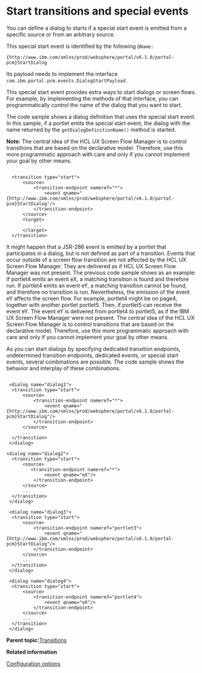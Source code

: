 # Start transitions and special events

You can define a dialog to starts if a special start event is emitted from a specific source or from an arbitrary source.

This special start event is identified by the following `QName:`

```
{http://www.ibm.com/xmlns/prod/websphere/portal/v6.1.0/portal-pcm}StartDialog
```

Its payload needs to implement the interface `com.ibm.portal.pcm.events.DialogStartPayload`.

This special start event provides extra ways to start dialogs or screen flows. For example, by implementing the methods of that interface, you can programmatically control the name of the dialog that you want to start.

The code sample shows a dialog definition that uses the special start event. In this sample, if a portlet emits the special start event, the dialog with the name returned by the `getDialogDefinitionName()` method is started.

**Note:** The central idea of the HCL UX Screen Flow Manager is to control transitions that are based on the declarative model. Therefore, use this more programmatic approach with care and only if you cannot implement your goal by other means.

```

  <transition type="start">
      <source>
          <transition-endpoint nameref="*">
              <event qname="{http://www.ibm.com/xmlns/prod/websphere/portal/v6.1.0/portal-pcm}StartDialog"/>
          </transition-endpoint>
      </source>
      <target>
          ...
      </target>
  </transition>
```

It might happen that a JSR-286 event is emitted by a portlet that participates in a dialog, but is not defined as part of a transition. Events that occur outside of a screen flow transition are not affected by the HCL UX Screen Flow Manager. They are delivered as if HCL UX Screen Flow Manager was not present. The previous code sample shows as an example: If portlet4 emits an event eX, a matching transition is found and therefore run. If portlet4 emits an event eY, a matching transition cannot be found, and therefore no transition is run. Nevertheless, the emission of the event eY affects the screen flow. For example, portlet4 might be on page4, together with another portlet portlet5. Then, if portlet5 can receive the event eY. The event eY is delivered from portlet4 to portlet5, as if the IBM UX Screen Flow Manager were not present. The central idea of the HCL UX Screen Flow Manager is to control transitions that are based on the declarative model. Therefore, use this more programmatic approach with care and only if you cannot implement your goal by other means.

As you can start dialogs by specifying dedicated transition endpoints, undetermined transition endpoints, dedicated events, or special start events, several combinations are possible. The code sample shows the behavior and interplay of these combinations.

```

 <dialog name="dialog1">
  <transition type="start">
      <source>
          <transition-endpoint nameref="*">
              <event qname="{http://www.ibm.com/xmlns/prod/websphere/portal/v6.1.0/portal-pcm}StartDialog"/>
          </transition-endpoint>
      </source>
      ...
  </transition>
 </dialog>

<dialog name="dialog2">
  <transition type="start">
      <source>
         <transition-endpoint nameref="*">
              <event qname="eX"/>
          </transition-endpoint>
      </source>
      ...
  </transition>
 </dialog>

 <dialog name="dialog3">
  <transition type="start">
      <source>
          <transition-endpoint nameref="portlet3">
              <event qname="{http://www.ibm.com/xmlns/prod/websphere/portal/v6.1.0/portal-pcm}StartDialog"/>
          </transition-endpoint>
      </source>
      ...
  </transition>
 </dialog>

 <dialog name="dialog4">
  <transition type="start">
      <source>
          <transition-endpoint nameref="portlet4">
              <event qname="eX"/>
          </transition-endpoint>
      </source>
      ...
  </transition>
 </dialog>
```

**Parent topic:**[Transitions](../screenflow/transitions.md)

**Related information**  


[Configuration options](../screenflow/cfg_opt.md)

